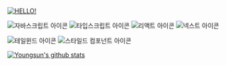 <div style={{ display: 'flex', flexDirection: 'column', alignItems: 'center', justifyContent:'center' }}>
  
   [![HELLO!](https://readme-typing-svg.demolab.com/?lines=Hello!👋)](https://git.io/typing-svg)

 <div style={[width: '300px'}}>
   <img src='https://img.shields.io/badge/JavaScript-F7DF1E?style=for-the-badge&logo=JavaScript&logoColor=white' alt='자바스크립트 아이콘'> <img src='https://img.shields.io/badge/TypeScript-007ACC?style=for-the-badge&logo=typescript&logoColor=white' alt='타입스크립트 아이콘'> <img src='https://img.shields.io/badge/React-20232A?style=for-the-badge&logo=react&logoColor=61DAFB' alt='리액트 아이콘'> <img src='https://img.shields.io/badge/Next.js-000?logo=nextdotjs&logoColor=fff&style=for-the-badge' alt='넥스트 아이콘'>

  <img src='https://img.shields.io/badge/Tailwind_CSS-38B2AC?style=for-the-badge&logo=tailwind-css&logoColor=white' alt='테일윈드 아이콘'> <img src='https://img.shields.io/badge/styled--components-DB7093?style=for-the-badge&logo=styled-components&logoColor=white' alt='스타일드 컴포넌트 아이콘'>

  </div>

[![Youngsun's github stats](https://github-readme-stats.vercel.app/api?username=choi-youngsun&theme=blue-green)](https://github.com/anuraghazra/github-readme-stats)
</div>
